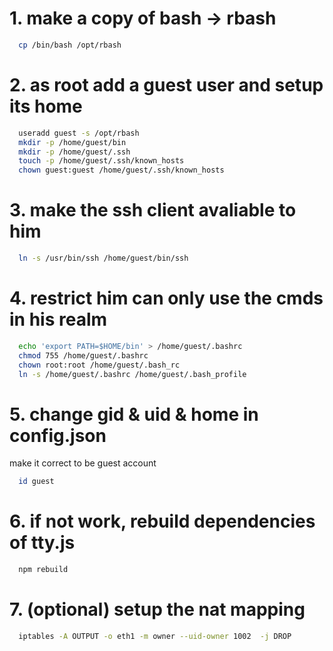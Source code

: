 # 1. make a copy of bash -> rbash

```bash
  cp /bin/bash /opt/rbash
```

# 2. as root add a guest user and setup its home

```bash
  useradd guest -s /opt/rbash
  mkdir -p /home/guest/bin
  mkdir -p /home/guest/.ssh
  touch -p /home/guest/.ssh/known_hosts
  chown guest:guest /home/guest/.ssh/known_hosts
```

# 3. make the ssh client avaliable to him

```bash
  ln -s /usr/bin/ssh /home/guest/bin/ssh
```

# 4. restrict him can only use the cmds in his realm

```bash
  echo 'export PATH=$HOME/bin' > /home/guest/.bashrc
  chmod 755 /home/guest/.bashrc
  chown root:root /home/guest/.bash_rc
  ln -s /home/guest/.bashrc /home/guest/.bash_profile
```

# 5. change gid & uid & home in config.json

make it correct to be guest account

```bash
  id guest
```

# 6. if not work, rebuild dependencies of tty.js 

```bash
  npm rebuild
```

# 7. (optional) setup the nat mapping

```bash
  iptables -A OUTPUT -o eth1 -m owner --uid-owner 1002  -j DROP
```
